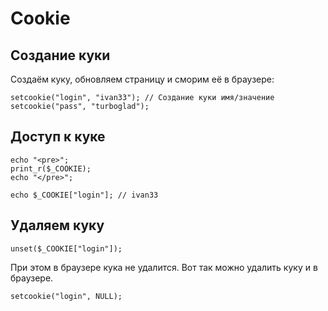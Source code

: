 # Cookie

## Создание куки
Создаём куку, обновляем страницу и сморим её в браузере:

    setcookie("login", "ivan33"); // Создание куки имя/значение
    setcookie("pass", "turboglad");

## Доступ к куке

    echo "<pre>";
    print_r($_COOKIE);
    echo "</pre>";

    echo $_COOKIE["login"]; // ivan33

## Удаляем куку

    unset($_COOKIE["login"]);

При этом в браузере кука не удалится. Вот так можно удалить куку и в браузере.

    setcookie("login", NULL);
